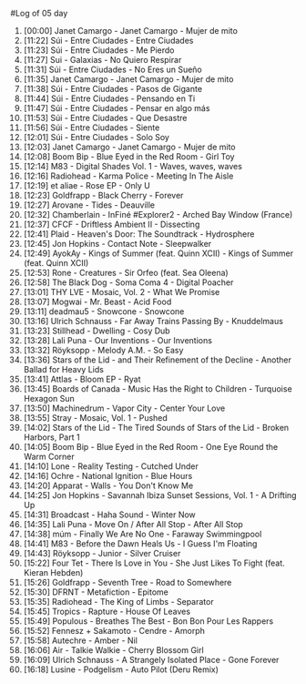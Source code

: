 #Log of 05 day

1. [00:00] Janet Camargo - Janet Camargo - Mujer de mito
1. [11:22] Súi - Entre Ciudades - Entre Ciudades
1. [11:23] Súi - Entre Ciudades - Me Pierdo
1. [11:27] Sui - Galaxias - No Quiero Respirar
1. [11:31] Súi - Entre Ciudades - No Eres un Sueño
1. [11:35] Janet Camargo - Janet Camargo - Mujer de mito
1. [11:38] Súi - Entre Ciudades - Pasos de Gigante
1. [11:44] Súi - Entre Ciudades - Pensando en Ti
1. [11:47] Súi - Entre Ciudades - Pensar en algo más
1. [11:53] Súi - Entre Ciudades - Que Desastre
1. [11:56] Súi - Entre Ciudades - Siente
1. [12:01] Súi - Entre Ciudades - Solo Soy
1. [12:03] Janet Camargo - Janet Camargo - Mujer de mito
1. [12:08] Boom Bip - Blue Eyed in the Red Room - Girl Toy
1. [12:14] M83 - Digital Shades Vol. 1 - Waves, waves, waves
1. [12:16] Radiohead - Karma Police - Meeting In The Aisle
1. [12:19] et aliae - Rose EP - Only U
1. [12:23] Goldfrapp - Black Cherry - Forever
1. [12:27] Arovane - Tides - Deauville
1. [12:32] Chamberlain - InFiné #Explorer2 - Arched Bay Window (France)
1. [12:37] CFCF - Driftless Ambient II - Dissecting
1. [12:41] Plaid - Heaven's Door: The Soundtrack - Hydrosphere
1. [12:45] Jon Hopkins - Contact Note - Sleepwalker
1. [12:49] AyokAy - Kings of Summer (feat. Quinn XCII) - Kings of Summer (feat. Quinn XCII)
1. [12:53] Rone - Creatures - Sir Orfeo (feat. Sea Oleena)
1. [12:58] The Black Dog - Soma Coma 4 - Digital Poacher
1. [13:01] THY LVE - Mosaic, Vol. 2 - What We Promise
1. [13:07] Mogwai - Mr. Beast - Acid Food
1. [13:11] deadmau5 - Snowcone - Snowcone
1. [13:16] Ulrich Schnauss - Far Away Trains Passing By - Knuddelmaus
1. [13:23] Stillhead - Dwelling - Cosy Dub
1. [13:28] Lali Puna - Our Inventions - Our Inventions
1. [13:32] Röyksopp - Melody A.M. - So Easy
1. [13:36] Stars of the Lid - and Their Refinement of the Decline - Another Ballad for Heavy Lids
1. [13:41] Attlas - Bloom EP - Ryat
1. [13:45] Boards of Canada - Music Has the Right to Children - Turquoise Hexagon Sun
1. [13:50] Machinedrum - Vapor City - Center Your Love
1. [13:55] Stray - Mosaic, Vol. 1 - Pushed
1. [14:02] Stars of the Lid - The Tired Sounds of Stars of the Lid - Broken Harbors, Part 1
1. [14:05] Boom Bip - Blue Eyed in the Red Room - One Eye Round the Warm Corner
1. [14:10] Lone - Reality Testing - Cutched Under
1. [14:16] Ochre - National Ignition - Blue Hours
1. [14:20] Apparat - Walls - You Don't Know Me
1. [14:25] Jon Hopkins - Savannah Ibiza Sunset Sessions, Vol. 1 - A Drifting Up
1. [14:31] Broadcast - Haha Sound - Winter Now
1. [14:35] Lali Puna - Move On / After All Stop - After All Stop
1. [14:38] múm - Finally We Are No One - Faraway Swimmingpool
1. [14:41] M83 - Before the Dawn Heals Us - I Guess I'm Floating
1. [14:43] Röyksopp - Junior - Silver Cruiser
1. [15:22] Four Tet - There Is Love in You - She Just Likes To Fight (feat. Kieran Hebden)
1. [15:26] Goldfrapp - Seventh Tree - Road to Somewhere
1. [15:30] DFRNT - Metafiction - Epitome
1. [15:35] Radiohead - The King of Limbs - Separator
1. [15:45] Tropics - Rapture - House Of Leaves
1. [15:49] Populous - Breathes The Best - Bon Bon Pour Les Rappers
1. [15:52] Fennesz + Sakamoto - Cendre - Amorph
1. [15:58] Autechre - Amber - Nil
1. [16:06] Air - Talkie Walkie - Cherry Blossom Girl
1. [16:09] Ulrich Schnauss - A Strangely Isolated Place - Gone Forever
1. [16:18] Lusine - Podgelism - Auto Pilot (Deru Remix)
